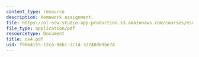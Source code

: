 ```yaml
---
content_type: resource
description: Homework assignment.
file: https://ol-ocw-studio-app-production.s3.amazonaws.com/courses/esd-34-system-architecture-january-iap-2007/f906415512ca96b12c1432748d69be74_os4.pdf
file_type: application/pdf
resourcetype: Document
title: os4.pdf
uid: f9064155-12ca-96b1-2c14-32748d69be74
---
```

